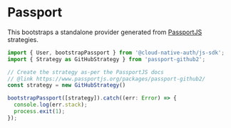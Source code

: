 # Passport

This bootstraps a standalone provider generated from [PassportJS](https://www.passportjs.org/)
strategies.

```ts
import { User, bootstrapPassport } from '@cloud-native-auth/js-sdk';
import { Strategy as GitHubStrategy } from 'passport-github2';

// Create the strategy as-per the PassportJS docs
// @link https://www.passportjs.org/packages/passport-github2/
const strategy = new GitHubStrategy()

bootstrapPassport([strategy]).catch((err: Error) => {
  console.log(err.stack);
  process.exit(1);
});
```
